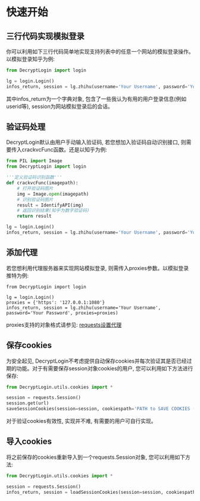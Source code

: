 # 快速开始

## 三行代码实现模拟登录
你可以利用如下三行代码简单地实现支持列表中的任意一个网站的模拟登录操作。以模拟登录知乎为例:
```python
from DecryptLogin import login

lg = login.Login()
infos_return, session = lg.zhihu(username='Your Username', password='Your Password')
```
其中infos_return为一个字典对象, 包含了一些我认为有用的用户登录信息(例如userid等), session为网站模拟登录后的会话。

## 验证码处理
DecryptLogin默认由用户手动输入验证码, 若您想加入验证码自动识别接口, 则需要传入crackvcFunc函数。还是以知乎为例:
```python
from PIL import Image
from DecryptLogin import login

'''定义验证码识别函数'''
def crackvcFunc(imagepath):
	# 打开验证码图片
	img = Image.open(imagepath)
	# 识别验证码图片
	result = IdentifyAPI(img)
	# 返回识别结果(知乎为数字验证码)
	return result

lg = login.Login()
infos_return, session = lg.zhihu(username='Your Username', password='Your Password', crackvcFunc=crackvcFunc)
```

## 添加代理
若您想利用代理服务器来实现网站模拟登录, 则需传入proxies参数。以模拟登录推特为例:
```
from DecryptLogin import login

lg = login.Login()
proxies = {'https': '127.0.0.1:1080'}
infos_return, session = lg.zhihu(username='Your Username', password='Your Password', proxies=proxies)
```
proxies支持的对象格式请参见: [requests设置代理](https://requests.readthedocs.io/en/master/user/advanced/#proxies)

## 保存cookies
为安全起见, DecryptLogin不考虑提供自动保存cookies并每次验证其是否已经过期的功能。对于有需要保存session对象cookies的用户, 
您可以利用如下方法进行保存:
```python
from DecryptLogin.utils.cookies import *

session = requests.Session()
session.get(url)
saveSessionCookies(session=session, cookiespath='PATH to SAVE COOKIES (e.g., cookies.pkl)')
```
对于验证cookies有效性, 实现并不难, 有需要的用户可自行实现。

## 导入cookies
将之前保存的cookies重新导入到一个requests.Session对象, 您可以利用如下方法:
```python
from DecryptLogin.utils.cookies import *

session = requests.Session()
infos_return, session = loadSessionCookies(session=session, cookiespath='COOKIES PATH to be LOADED')
```